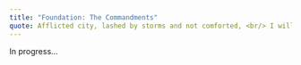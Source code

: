 ```yaml
---
title: "Foundation: The Commandments"
quote: Afflicted city, lashed by storms and not comforted, <br/> I will rebuild you with stones of turquoise, <br/> your foundations with lapis lazuli. <br/> - Isaiah 54:11
---
```


In progress...